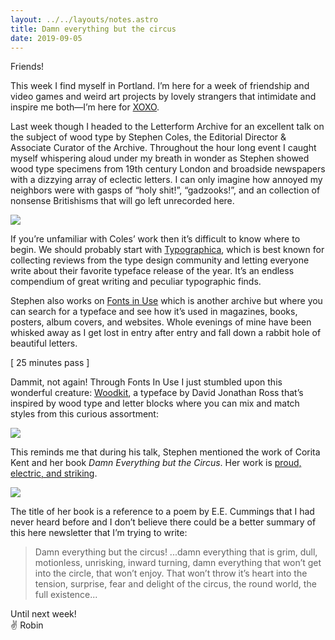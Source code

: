 ```yaml
---
layout: ../../layouts/notes.astro
title: Damn everything but the circus
date: 2019-09-05
---
```


Friends!

This week I find myself in Portland. I’m here for a week of friendship and video games and weird art projects by lovely strangers that intimidate and inspire me both—I’m here for [XOXO](https://xoxofest.com/2019/schedule).

Last week though I headed to the Letterform Archive for an excellent talk on the subject of wood type by Stephen Coles, the Editorial Director & Associate Curator of the Archive. Throughout the hour long event I caught myself whispering aloud under my breath in wonder as Stephen showed wood type specimens from 19th century London and broadside newspapers with a dizzying array of eclectic letters. I can only imagine how annoyed my neighbors were with gasps of “holy shit!”, “gadzooks!”, and an collection of nonsense Britishisms that will go left unrecorded here.

![](https://buttondown.s3.us-west-2.amazonaws.com/images/4051a52c-dfd1-4e94-8380-1e672dea7a17.jpg)

If you’re unfamiliar with Coles’ work then it’s difficult to know where to begin. We should probably start with [Typographica](https://typographica.org/), which is best known for collecting reviews from the type design community and letting everyone write about their favorite typeface release of the year. It’s an endless compendium of great writing and peculiar typographic finds.

Stephen also works on [Fonts in Use](https://fontsinuse.com/) which is another archive but where you can search for a typeface and see how it’s used in magazines, books, posters, album covers, and websites. Whole evenings of mine have been whisked away as I get lost in entry after entry and fall down a rabbit hole of beautiful letters.

[ 25 minutes pass ]

Dammit, not again! Through Fonts In Use I just stumbled upon this wonderful creature: [Woodkit](https://typographica.org/typeface-reviews/woodkit/), a typeface by David Jonathan Ross that’s inspired by wood type and letter blocks where you can mix and match styles from this curious assortment:

![](https://buttondown.s3.us-west-2.amazonaws.com/images/a5c302fb-bd58-4aba-a95e-15d876a7d573.png)

This reminds me that during his talk, Stephen mentioned the work of Corita Kent and her book _Damn Everything but the Circus_. Her work is [proud, electric, and striking](http://www.paperposts.me/posts/2018/7/1/damn-everything-but-the-circus).

![](https://buttondown.s3.us-west-2.amazonaws.com/images/4b1924d9-11ec-4e33-9053-61d19420a2dc.jpg)

The title of her book is a reference to a poem by E.E. Cummings that I had never heard before and I don’t believe there could be a better summary of this here newsletter that I’m trying to write:

> Damn everything but the circus! ...damn everything that is grim, dull, motionless, unrisking, inward turning, damn everything that won’t get into the circle, that won’t enjoy. That won’t throw it’s heart into the tension, surprise, fear and delight of the circus, the round world, the full existence...

Until next week! <br/>
✌️ Robin

<br/>
<br/>
<br/>

